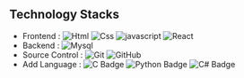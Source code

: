 Technology Stacks
-------------
* Frontend : ![Html](https://img.shields.io/badge/HTML-E34F26?style=flat&logo=html5&logoColor=white) ![Css](https://img.shields.io/badge/CSS-1572B6?style=flat&logo=css3&logoColor=white) ![javascript](https://img.shields.io/badge/JavaScript-F7DF1E?style=flat&logo=JavaScript&logoColor=white) ![React](https://img.shields.io/badge/React-61DAFB?style=flat&logo=React&logoColor=white)
* Backend : ![Mysql](https://img.shields.io/badge/MySql-4479A1?style=flat&logo=MySql&logoColor=white)
* Source Control : ![Git](https://img.shields.io/badge/Git-F05032?style=flat&logo=Git&logoColor=white) ![GitHub](https://img.shields.io/badge/GitHub-181717?style=flat&logo=GitHub&logoColor=white)
* Add Language : ![C Badge](https://img.shields.io/badge/C-00599C?style=flat&logo=c&logoColor=white) ![Python Badge](https://img.shields.io/badge/Python-3776AB?style=flat&logo=python&logoColor=white) ![C# Badge](https://img.shields.io/badge/C%512BD4?style=flat&logo=c-sharp&logoColor=white)

